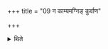 +++
title = "09 न काम्यमग्निङ् कुर्वाण"

+++

<details><summary>थिते</summary>

9. The sacrificer building the fire-altar for a particular desire, should not set the fire-pan on the Āhavanīya-fire.  
</details>
